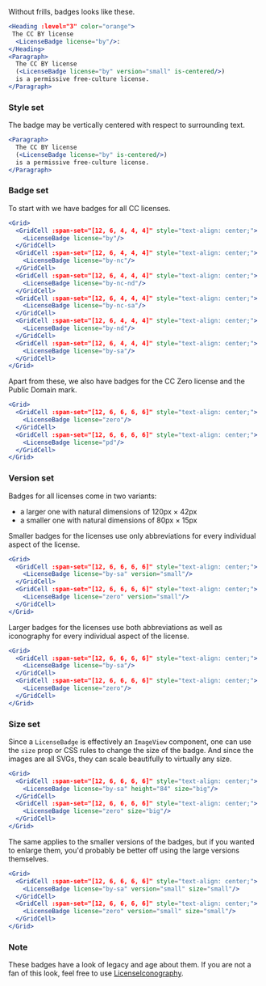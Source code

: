 Without frills, badges looks like these.

```jsx
<Heading :level="3" color="orange">
 The CC BY license
  <LicenseBadge license="by"/>:
</Heading>
<Paragraph>
  The CC BY license
  (<LicenseBadge license="by" version="small" is-centered/>)
  is a permissive free-culture license.
</Paragraph>
```

### Style set

The badge may be vertically centered with respect to surrounding text.

```jsx
<Paragraph>
  The CC BY license
  (<LicenseBadge license="by" is-centered/>)
  is a permissive free-culture license.
</Paragraph>
```

### Badge set

To start with we have badges for all CC licenses.

```jsx
<Grid>
  <GridCell :span-set="[12, 6, 4, 4, 4]" style="text-align: center;">
    <LicenseBadge license="by"/>
  </GridCell>
  <GridCell :span-set="[12, 6, 4, 4, 4]" style="text-align: center;">
    <LicenseBadge license="by-nc"/>
  </GridCell>
  <GridCell :span-set="[12, 6, 4, 4, 4]" style="text-align: center;">
    <LicenseBadge license="by-nc-nd"/>
  </GridCell>
  <GridCell :span-set="[12, 6, 4, 4, 4]" style="text-align: center;">
    <LicenseBadge license="by-nc-sa"/>
  </GridCell>
  <GridCell :span-set="[12, 6, 4, 4, 4]" style="text-align: center;">
    <LicenseBadge license="by-nd"/>
  </GridCell>
  <GridCell :span-set="[12, 6, 4, 4, 4]" style="text-align: center;">
    <LicenseBadge license="by-sa"/>
  </GridCell>
</Grid>
```

Apart from these, we also have badges for the CC Zero license and the Public 
Domain mark.

```jsx
<Grid>
  <GridCell :span-set="[12, 6, 6, 6, 6]" style="text-align: center;">
    <LicenseBadge license="zero"/>
  </GridCell>
  <GridCell :span-set="[12, 6, 6, 6, 6]" style="text-align: center;">
    <LicenseBadge license="pd"/>
  </GridCell>
</Grid>
```

### Version set

Badges for all licenses come in two variants:
- a larger one with natural dimensions of 120px &times; 42px
- a smaller one with natural dimensions of 80px &times; 15px

Smaller badges for the licenses use only abbreviations for every individual 
aspect of the license.

```jsx
<Grid>
  <GridCell :span-set="[12, 6, 6, 6, 6]" style="text-align: center;">
    <LicenseBadge license="by-sa" version="small"/>
  </GridCell>
  <GridCell :span-set="[12, 6, 6, 6, 6]" style="text-align: center;">
    <LicenseBadge license="zero" version="small"/>
  </GridCell>
</Grid>
```

Larger badges for the licenses use both abbreviations as well as iconography for 
every individual aspect of the license.

```jsx
<Grid>
  <GridCell :span-set="[12, 6, 6, 6, 6]" style="text-align: center;">
    <LicenseBadge license="by-sa"/>
  </GridCell>
  <GridCell :span-set="[12, 6, 6, 6, 6]" style="text-align: center;">
    <LicenseBadge license="zero"/>
  </GridCell>
</Grid>
```

### Size set

Since a `LicenseBadge` is effectively an `ImageView` component, one can use
the `size` prop or CSS rules to change the size of the badge.
And since the images are all SVGs, they can scale beautifully to virtually any
size.

```jsx
<Grid>
  <GridCell :span-set="[12, 6, 6, 6, 6]" style="text-align: center;">
    <LicenseBadge license="by-sa" height="84" size="big"/>
  </GridCell>
  <GridCell :span-set="[12, 6, 6, 6, 6]" style="text-align: center;">
    <LicenseBadge license="zero" size="big"/>
  </GridCell>
</Grid>
```

The same applies to the smaller versions of the badges, but if you wanted to
enlarge them, you'd probably be better off using the large versions themselves.

```jsx
<Grid>
  <GridCell :span-set="[12, 6, 6, 6, 6]" style="text-align: center;">
    <LicenseBadge license="by-sa" version="small" size="small"/>
  </GridCell>
  <GridCell :span-set="[12, 6, 6, 6, 6]" style="text-align: center;">
    <LicenseBadge license="zero" version="small" size="small"/>
  </GridCell>
</Grid>
```

### Note

These badges have a look of legacy and age about them. If you are not a fan of
this look, feel free to use [LicenseIconography](#/Elements/LicenseIconography).
